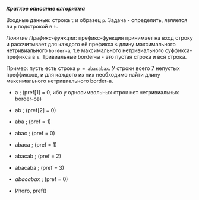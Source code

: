 ***Краткое описание алгоритма***

Входные данные: строка `t` и образец `p`. Задача - определить, является ли `p` подстрокой в `t`.

*Понятие Префикс-функции*: префикс-функция принимает на вход строку и рассчитывает для каждого её префикса `s` длину максимального нетривиального `border-а`, т.е максимального нетривиального суффикса-префикса в `s`. Тривиальные border-ы - это пустая строка и вся строка.

 Пример: пусть есть строка `p = abacabax`. У строки всего 7 непустых преффиксов, и для каждого из них необходимо найти длину максимального нетривиального border-a.
- a ; (pref[1] = 0, ибо у односимвольных строк нет нетривиальных border-ов)
- ab ; (pref[2] = 0)
- aba ; (pref = 1)
- abac ; (pref = 0)
- abaca ; (pref = 1)
- abacab ; (pref = 2)
- abacaba ; (pref = 3)
- _abacabax_ ; (pref = 0)

- Итого, pref()
